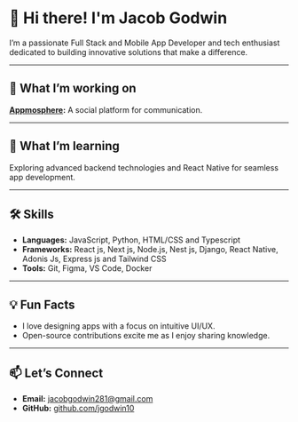 # 👋 Hi there! I'm Jacob Godwin 

I’m a passionate Full Stack and Mobile App Developer and tech enthusiast dedicated to building innovative solutions that make a difference.  

---

## 🚀 What I’m working on  
**[Appmosphere](#):** A social platform for communication.  

---

## 🌱 What I’m learning  
Exploring advanced backend technologies and React Native for seamless app development.  

---

## 🛠️ Skills  
- **Languages:** JavaScript, Python, HTML/CSS and Typescript
- **Frameworks:** React js, Next js, Node.js, Nest js, Django, React Native, Adonis Js, Express js and Tailwind CSS 
- **Tools:** Git, Figma, VS Code, Docker 

---

## 💡 Fun Facts  
- I love designing apps with a focus on intuitive UI/UX.  
- Open-source contributions excite me as I enjoy sharing knowledge.  

---

## 📫 Let’s Connect  
- **Email:** [jacobgodwin281@gmail.com](mailto:jacobgodwin281@gmail.com)  
- **GitHub:** [github.com/jgodwin10](https://github.com/jgodwin10)
